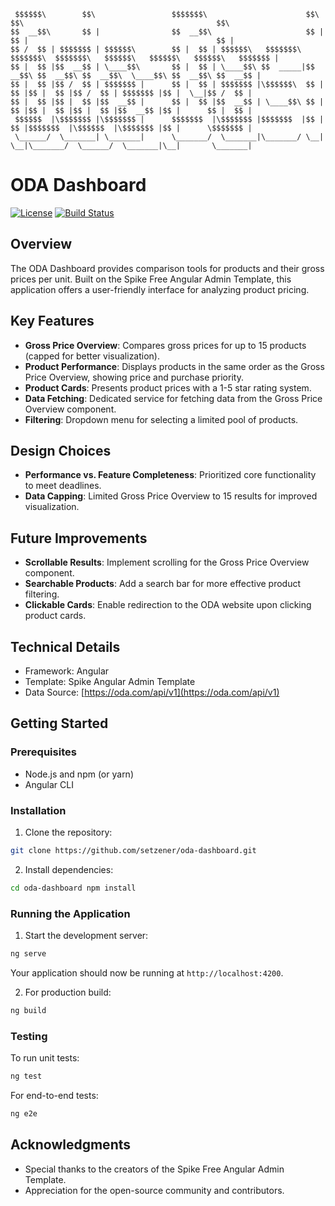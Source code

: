 ```
 $$$$$$\        $$\                 $$$$$$$\                      $$\       $$\                                           $$\ 
$$  __$$\       $$ |                $$  __$$\                     $$ |      $$ |                                          $$ |
$$ /  $$ | $$$$$$$ | $$$$$$\        $$ |  $$ | $$$$$$\   $$$$$$$\ $$$$$$$\  $$$$$$$\   $$$$$$\   $$$$$$\   $$$$$$\   $$$$$$$ |
$$ |  $$ |$$  __$$ | \____$$\       $$ |  $$ | \____$$\ $$  _____|$$  __$$\ $$  __$$\ $$  __$$\  \____$$\ $$  __$$\ $$  __$$ |
$$ |  $$ |$$ /  $$ | $$$$$$$ |      $$ |  $$ | $$$$$$$ |\$$$$$$\  $$ |  $$ |$$ |  $$ |$$ /  $$ | $$$$$$$ |$$ |  \__|$$ /  $$ |
$$ |  $$ |$$ |  $$ |$$  __$$ |      $$ |  $$ |$$  __$$ | \____$$\ $$ |  $$ |$$ |  $$ |$$ |  $$ |$$  __$$ |$$ |      $$ |  $$ |
 $$$$$$  |\$$$$$$$ |\$$$$$$$ |      $$$$$$$  |\$$$$$$$ |$$$$$$$  |$$ |  $$ |$$$$$$$  |\$$$$$$  |\$$$$$$$ |$$ |      \$$$$$$$ |
 \______/  \_______| \_______|      \_______/  \_______|\_______/ \__|  \__|\_______/  \______/  \_______|\__|       \_______|
```

# ODA Dashboard

[![License](https://img.shields.io/badge/License-Apache%202.0-blue.svg)](https://opensource.org/licenses/Apache-2.0)
[![Build Status](https://travis-ci.org/your-username/oda-dashboard.svg?branch=main)](https://travis-ci.org/your-username/oda-dashboard)

## Overview

The ODA Dashboard provides comparison tools for products and their gross prices per unit. Built on the Spike Free Angular Admin Template, this application offers a user-friendly interface for analyzing product pricing.

## Key Features

- **Gross Price Overview**: Compares gross prices for up to 15 products (capped for better visualization).
- **Product Performance**: Displays products in the same order as the Gross Price Overview, showing price and purchase priority.
- **Product Cards**: Presents product prices with a 1-5 star rating system.
- **Data Fetching**: Dedicated service for fetching data from the Gross Price Overview component.
- **Filtering**: Dropdown menu for selecting a limited pool of products.

## Design Choices

- **Performance vs. Feature Completeness**: Prioritized core functionality to meet deadlines.
- **Data Capping**: Limited Gross Price Overview to 15 results for improved visualization.

## Future Improvements

- **Scrollable Results**: Implement scrolling for the Gross Price Overview component.
- **Searchable Products**: Add a search bar for more effective product filtering.
- **Clickable Cards**: Enable redirection to the ODA website upon clicking product cards.

## Technical Details

- Framework: Angular
- Template: Spike Angular Admin Template
- Data Source: [https://oda.com/api/v1](https://oda.com/api/v1)

## Getting Started

### Prerequisites

- Node.js and npm (or yarn)
- Angular CLI

### Installation

1. Clone the repository:
```bash 
git clone https://github.com/setzener/oda-dashboard.git
```

2. Install dependencies:
```bash 
cd oda-dashboard npm install
```

### Running the Application

1. Start the development server:
```bash 
ng serve
```

   Your application should now be running at `http://localhost:4200`.

2. For production build:
```bash 
ng build
```

### Testing

To run unit tests:
```bash 
ng test
```

For end-to-end tests:
```bash 
ng e2e
```

## Acknowledgments

- Special thanks to the creators of the Spike Free Angular Admin Template.
- Appreciation for the open-source community and contributors.
